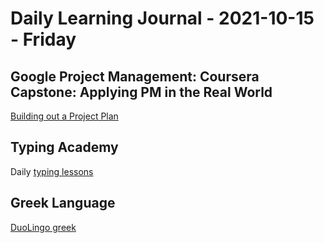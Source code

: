 # Daily Learning Journal - 2021-10-15 - Friday

## Google Project Management: Coursera Capstone: Applying PM in the Real World

[Building out a Project Plan](https://www.coursera.org/learn/applying-project-management/lecture/JvRVE/introduction-building-out-a-project-plan)

## Typing Academy

Daily [typing lessons](https://www.typing.academy/typing-tutor/lessons)

## Greek Language

[DuoLingo greek](https://www.duolingo.com/learn)
